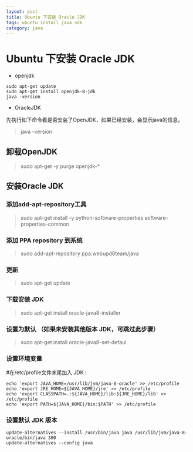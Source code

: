 ```yaml
---
layout: post
title: Ubuntu 下安装 Oracle JDK
tags: ubuntu install java sdk
category: java
---
```



# Ubuntu 下安装 Oracle JDK

- openjdk

```
sudo apt-get update
sudo apt-get install openjdk-8-jdk
java -version

```

- OracleJDK

先执行如下命令看是否安装了OpenJDK，如果已经安装，会显示java的信息。

>java -version

## 卸载OpenJDK

>sudo apt-get -y purge openjdk-\*

## 安装Oracle JDK

### 添加add-apt-repository工具

>sudo apt-get install -y python-software-properties software-properties-common

### 添加 PPA repository 到系统

>sudo add-apt-repository ppa:webupd8team/java

### 更新

>sudo apt-get update

### 下载安装 JDK

>sudo apt-get install oracle-java8-installer

### 设置为默认 （如果未安装其他版本 JDK，可跳过此步骤）
>sudo apt-get install oracle-java8-set-defaul

### 设置环境变量
#在/etc/profile文件末尾加入 JDK :
```
echo 'export JAVA_HOME=/usr/lib/jvm/java-8-oracle' >> /etc/profile
echo 'export JRE_HOME=${JAVA_HOME}/jre' >> /etc/profile
echo 'export CLASSPATH=.:${JAVA_HOME}/lib:${JRE_HOME}/lib' >> /etc/profile
echo 'export PATH=${JAVA_HOME}/bin:$PATH' >> /etc/profile
```

### 设置默认 JDK 版本

```
update-alternatives --install /usr/bin/java java /usr/lib/jvm/java-8-oracle/bin/java 300
update-alternatives --config java
```




